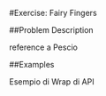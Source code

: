 #Exercise: Fairy Fingers


##Problem Description

reference a Pescio

##Examples


Esempio di Wrap di API